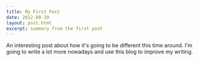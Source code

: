 ```yaml
---
title: My First Post
date: 2012-08-20
layout: post.html
excerpt: summary from the first post
---
```


An interesting post about how it's going to be different this time around. I'm going to write a lot more nowadays and use this blog to improve my writing.